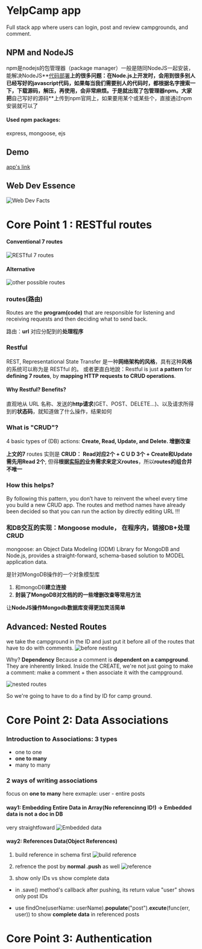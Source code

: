 # YelpCamp app
Full stack app where users can login, post and review campgrounds, and comment.

## NPM and NodeJS

npm是nodejs的包管理器（package manager）一般是随同NodeJS一起安装，能解决NodeJS**<u>代码部署</u>**上的很多问题：在Node.js上开发时，会用到很多别人已经写好的javascript代码，如果每当我们需要别人的代码时，都根据名字搜索一下，下载源码，解压，再使用，会非常麻烦。于是就出现了包管理器npm。大家把**自己写好的源码**上传到npm官网上，如果要用某个或某些个，直接通过npm安装就可以了

#### Used npm packages: 

express, mongoose, ejs

## Demo

[app's link](https://yelpcamp-kenny.herokuapp.com/)



## Web Dev Essence

![Web Dev Facts](https://i.loli.net/2019/10/10/XjM4W1LUueZcbKT.png)

# Core Point 1 : RESTful routes

#### Conventional 7 routes

![RESTful 7 routes](https://i.loli.net/2019/08/30/CLEgtMA1FNbKexj.png)

#### Alternative

![other possible routes](https://i.loli.net/2019/10/10/C2ThtAwbxH178SI.png)

### routes(路由)

Routes are the **program(code)** that are responsible for listening and receiving requests and then deciding what to send back.

路由：**url** 对应分配到的**处理程序**

### Restful

REST, Representational State Transfer 是一种**网络架构的风格**，具有这种**风格**的系统可以称为是 RESTful 的。
或者更直白地說：Restful is just **a pattern** for **defining 7 routes**, by **mapping HTTP requests to CRUD operations**.

####  Why Restful? Benefits?

直观地从 URL 名称、发送的**http请求**(GET、POST、DELETE...)、以及请求所得到的**状态码**，就知道做了什么操作，结果如何

### What is "CRUD"?
4 basic types of (DB) actions: **Create, Read, Update, and Delete. 增删改查**

**上文的7** routes 实则是 **CRUD： Read对应2个 + C U D 3个 + Create和Update需先用Read 2个**, 但得**根据<u>实际的</u>业务需求来定义routes**，所以**routes的组合并不唯一**

### How this helps?
By following this pattern, you don’t have to reinvent the wheel every time you build a new CRUD app. The routes and method names have already been decided so that you can run the action by directly editing URL !!!



### 和DB交互的实现：Mongoose module， 在程序内，链接DB+处理CRUD 

mongoose: an Object Data Modeling (ODM) Library for MongoDB and Node.js, provides a straight-forward, schema-based solution to MODEL application data.

是针对MongoDB操作的一个对象模型库

1. 和mongoDB**建立连接** 
2. **封装了MongoDB对文档的的一些增删改查等常用方法**

让**NodeJS操作Mongodb数据库变得更加灵活简单**

## Advanced: Nested Routes
we take the campground in the ID and just put it before all of the routes that have to do with comments.
![before nesting](https://i.loli.net/2019/09/03/MVB7a4EWkiRHYPh.png)

Why? **Dependency**
Because a comment is **dependent on a campground**. They are inherently linked. Inside the CREATE, we're not just going to make a comment: make a comment + then associate it with the campground.

![nested routes](https://i.loli.net/2019/09/03/MVB7a4EWkiRHYPh.png)

So we're going to have to do a find by ID for camp ground.


# Core Point 2: Data Associations
### Introduction to Associations: 3 types
- one to one
- **one to many**
- many to many


### 2 ways of writing associations
focus on **one to many** here
exmaple: user - entire posts 

#### way1: Embedding Entire Data in Array(No referencinng ID!) -> Embedded data is not a doc in DB
very straightfoward
![Embedded data](https://i.loli.net/2019/09/01/JT6jdwUgItNC3vB.png)

#### way2: References Data(Object References)
1. build reference in schema first
  ![build reference](https://i.loli.net/2019/09/01/8gdRm9Oqv7ChDpY.png)

2. refrence the post by **normal .push** as well
  ![reference](https://i.loli.net/2019/09/01/EK564MCQhA7jRVe.png)

3. show only IDs vs show complete data
- in .save() method's callback after pushing, its return value "user" shows only post IDs

- use findOne(userName: userName).**populate**("post").**excute**(func(err, user))
  to show **complete data** in referenced posts 

# Core Point 3: Authentication
